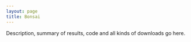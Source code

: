 ```yaml
---
layout: page
title: Bonsai
---
```


Description, summary of results, code and all kinds of downloads go here.